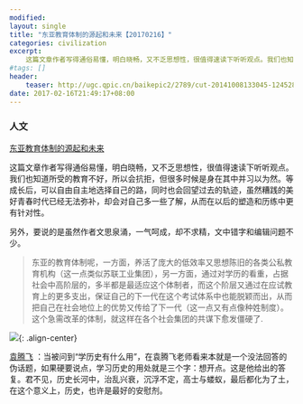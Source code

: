 ```yaml
---
modified:
layout: single
title: "东亚教育体制的源起和未来【20170216】"
categories: civilization
excerpt:
    这篇文章作者写得通俗易懂，明白晓畅，又不乏思想性，很值得速读下听听观点。我们也知道所受的教育不好，所以会抗拒，但很多时候是身在其中并习以为然。
#tags: []
header:
    teaser: http://ugc.qpic.cn/baikepic2/2789/cut-20141008133045-1245284809.jpg/0
date: 2017-02-16T21:49:17+08:00
---
```




### 人文

[东亚教育体制的源起和未来](http://mp.weixin.qq.com/s?__biz=MjM5NTY0NjI4OA==&mid=208137564&idx=1&sn=0345ae2058efd27279d6fd8c6c3d45be&scene=38&key=5eeedb81d6f45c018dbf03932cf120a98a051cd68a3320ef33379b39be5d433b17ddad7ac18581c68f2cc04a1358f83829a14b3f7774e14ab39fef979de7ba7dc3245d7f04c75ad78c679f781a0db32d&ascene=0&uin=MTY1ODE4NjAwOQ==&devicetype=android-23&version=26050433&nettype=ctnet&abtest_cookie=AQABAAgAAQBFhh4AAAA=&pass_ticket=K/2dsHfexoHFTrTvlQ/NOm1RskZuzo1z9A6bPBDnL1oyTsIwwoYfGdnYAEqZJ/ZI&wx_header=1)

这篇文章作者写得通俗易懂，明白晓畅，又不乏思想性，很值得速读下听听观点。我们也知道所受的教育不好，所以会抗拒，但很多时候是身在其中并习以为然。等成长后，可以自由自主地选择自己的路，同时也会回望过去的轨迹，虽然糟践的美好青春时代已经无法弥补，却会对自己多一些了解，从而在以后的塑造和历练中更有针对性。

另外，要说的是虽然作者文思泉涌，一气呵成，却不求精，文中错字和编辑问题不少。

>东亚的教育体制呢，一方面，养活了庞大的低效率又思想陈旧的各类公私教育机构（这一点类似苏联工业集团），另一方面，通过对学历的看重，占据社会中高阶层的，多半都是最适应这个体制者，而这个阶层又通过在应试教育上的更多支出，保证自己的下一代在这个考试体系中也能脱颖而出，从而把自己在社会地位上的优势又传给了下一代（这一点又有点像种姓制度）。这个急需改革的体制，就这样在各个社会集团的共谋下愈发僵硬了.

![](http://ugc.qpic.cn/baikepic2/2789/cut-20141008133045-1245284809.jpg/0){: .align-center}

[袁腾飞](http://mp.weixin.qq.com/s/p-PgZuZ9YiH0AV7bocXtOQ) ：当被问到“学历史有什么用”，在袁腾飞老师看来本就是一个没法回答的伪话题，如果硬要说点，学习历史的用处就是三个字：想开点。这是他给出的答复。君不见，历史长河中，治乱兴衰，沉浮不定，高士与蝼蚁，最后都化为了土，在这个意义上，历史，也许是最好的安慰剂。
